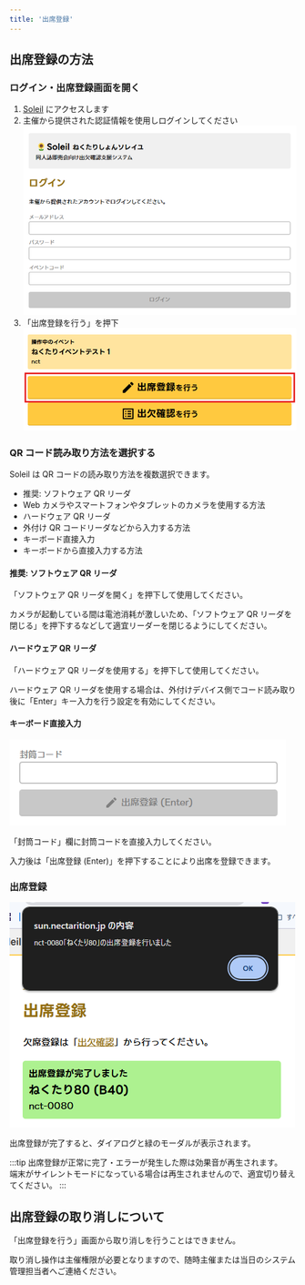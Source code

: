 ```yaml
---
title: '出席登録'
---
```


## 出席登録の方法

### ログイン・出席登録画面を開く

1. [Soleil](https://sun.nectarition.jp/login) にアクセスします
1. 主催から提供された認証情報を使用しログインしてください
![ログイン画面](assets/attendance/attendance-1.png)
1. 「出席登録を行う」を押下
![出席登録を行う](assets/attendance/attendance-2.png)

### QR コード読み取り方法を選択する

Soleil は QR コードの読み取り方法を複数選択できます。

- 推奨: ソフトウェア QR リーダ
- Web カメラやスマートフォンやタブレットのカメラを使用する方法
- ハードウェア QR リーダ
- 外付け QR コードリーダなどから入力する方法
- キーボード直接入力
- キーボードから直接入力する方法

#### 推奨: ソフトウェア QR リーダ

「ソフトウェア QR リーダを開く」を押下して使用してください。

カメラが起動している間は電池消耗が激しいため、「ソフトウェア QR リーダを閉じる」を押下するなどして適宜リーダーを閉じるようにしてください。

#### ハードウェア QR リーダ

「ハードウェア QR リーダを使用する」を押下して使用してください。

ハードウェア QR リーダを使用する場合は、外付けデバイス側でコード読み取り後に「Enter」キー入力を行う設定を有効にしてください。

#### キーボード直接入力

![直接入力](assets/attendance/attendance-3.png)

「封筒コード」欄に封筒コードを直接入力してください。

入力後は「出席登録 (Enter)」を押下することにより出席を登録できます。

### 出席登録

![出席登録完了画面](assets/attendance/attendance-4.png)

出席登録が完了すると、ダイアログと緑のモーダルが表示されます。

:::tip
出席登録が正常に完了・エラーが発生した際は効果音が再生されます。  
端末がサイレントモードになっている場合は再生されませんので、適宜切り替えてください。
:::

## 出席登録の取り消しについて

「出席登録を行う」画面から取り消しを行うことはできません。

取り消し操作は主催権限が必要となりますので、随時主催または当日のシステム管理担当者へご連絡ください。
